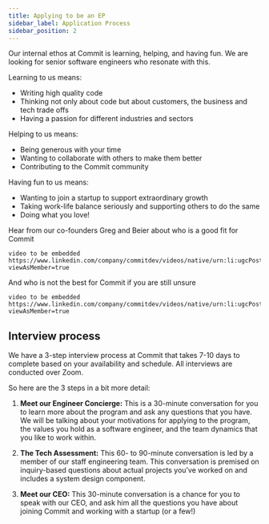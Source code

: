```yaml
---
title: Applying to be an EP
sidebar_label: Application Process
sidebar_position: 2
---
```


Our internal ethos at Commit is learning, helping, and having fun. We are looking for senior software engineers who resonate with this.

Learning to us means:
- Writing high quality code
- Thinking not only about code but about customers, the business and tech trade offs
- Having a passion for different industries and sectors

Helping to us means:
- Being generous with your time 
- Wanting to collaborate with others to make them better
- Contributing to the Commit community 

Having fun to us means:
- Wanting to join a startup to support extraordinary growth
- Taking work-life balance seriously and supporting others to do the same
- Doing what you love! 

Hear from our co-founders Greg and Beier about who is a good fit for Commit 

```
video to be embedded
https://www.linkedin.com/company/commitdev/videos/native/urn:li:ugcPost:6769743587849707520/?viewAsMember=true 
```

And who is not the best for Commit if you are still unsure
```
video to be embedded
https://www.linkedin.com/company/commitdev/videos/native/urn:li:ugcPost:6768641532577882112/?viewAsMember=true 
```

## Interview process

We have a 3-step interview process at Commit that takes 7-10 days to complete based on your availability and schedule. All interviews are conducted over Zoom.

So here are the 3 steps in a bit more detail:

1. **Meet our Engineer Concierge:** This is a 30-minute conversation for you to learn more about the program and ask any questions that you have. We will be talking about your motivations for applying to the program, the values you hold as a software engineer, and the team dynamics that you like to work within.

2. **The Tech Assessment:** This 60- to 90-minute conversation is led by a member of our staff engineering team. This conversation is premised on inquiry-based questions about actual projects you’ve worked on and includes a system design component.

3. **Meet our CEO:** This 30-minute conversation is a chance for you to speak with our CEO, and ask him all the questions you have about joining Commit and working with a startup (or a few!)
